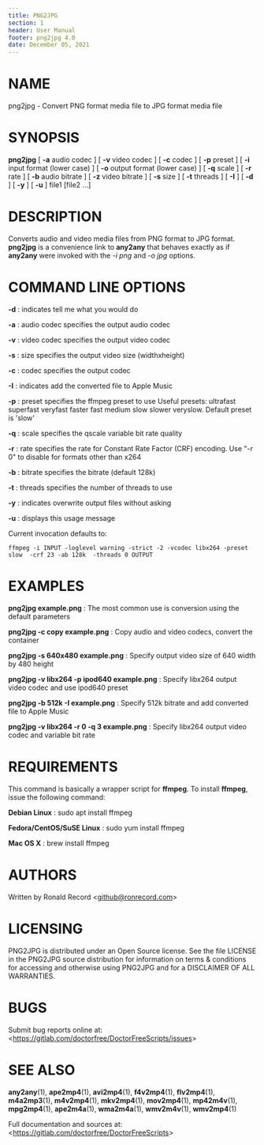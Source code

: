 ```yaml
---
title: PNG2JPG
section: 1
header: User Manual
footer: png2jpg 4.0
date: December 05, 2021
---
```

# NAME
png2jpg - Convert PNG format media file to JPG format media file

# SYNOPSIS
**png2jpg** [ **-a** audio codec ] [ **-v** video codec ] [ **-c** codec ] [ **-p** preset ] [ **-i** input format (lower case) ] [ **-o** output format (lower case) ] [ **-q** scale ] [ **-r** rate ] [ **-b** audio bitrate ] [ **-z** video bitrate ] [ **-s** size ] [ **-t** threads ] [ **-I** ] [ **-d** ] [ **-y** ] [ **-u** ] file1 [file2 ...]

# DESCRIPTION
Converts audio and video media files from PNG format to JPG format. **png2jpg** is a convenience link to **any2any** that behaves exactly as if **any2any** were invoked with the *-i png* and *-o jpg* options.

# COMMAND LINE OPTIONS

**-d**
: indicates tell me what you would do

**-a**
: audio codec specifies the output audio codec

**-v**
: video codec specifies the output video codec

**-s**
: size specifies the output video size (widthxheight)

**-c**
: codec specifies the output codec

**-I**
: indicates add the converted file to Apple Music

**-p**
: preset specifies the ffmpeg preset to use
	 Useful presets:
	 ultrafast superfast veryfast faster fast medium slow
	 slower veryslow. Default preset is 'slow'

**-q**
: scale specifies the qscale variable bit rate quality

**-r**
: rate specifies the rate for Constant Rate Factor (CRF)
	encoding. Use "-r 0" to disable for formats other than x264

**-b**
: bitrate specifies the bitrate (default 128k)

**-t**
: threads specifies the number of threads to use

**-y**
: indicates overwrite output files without asking

**-u**
: displays this usage message

Current invocation defaults to:

`ffmpeg -i INPUT -loglevel warning -strict -2 -vcodec libx264 -preset slow  -crf 23 -ab 128k  -threads 0 OUTPUT`

# EXAMPLES

**png2jpg example.png**
: The most common use is conversion using the default parameters

**png2jpg -c copy example.png**
: Copy audio and video codecs, convert the container

**png2jpg -s 640x480 example.png**
: Specify output video size of 640 width by 480 height

**png2jpg -v libx264 -p ipod640 example.png**
: Specify libx264 output video codec and use ipod640 preset

**png2jpg -b 512k -I example.png**
: Specify 512k bitrate and add converted file to Apple Music

**png2jpg -v libx264 -r 0 -q 3 example.png**
: Specify libx264 output video codec and variable bit rate

# REQUIREMENTS
This command is basically a wrapper script for **ffmpeg**. To install 
**ffmpeg**, issue the following command:

**Debian Linux**
: sudo apt install ffmpeg

**Fedora/CentOS/SuSE Linux**
: sudo yum install ffmpeg

**Mac OS X**
: brew install ffmpeg

# AUTHORS
Written by Ronald Record &lt;github@ronrecord.com&gt;

# LICENSING
PNG2JPG is distributed under an Open Source license.
See the file LICENSE in the PNG2JPG source distribution
for information on terms &amp; conditions for accessing and
otherwise using PNG2JPG and for a DISCLAIMER OF ALL WARRANTIES.

# BUGS
Submit bug reports online at: &lt;https://gitlab.com/doctorfree/DoctorFreeScripts/issues&gt;

# SEE ALSO
**any2any**(1), **ape2mp4**(1), **avi2mp4**(1), **f4v2mp4**(1), **flv2mp4**(1), **m4a2mp3**(1), **m4v2mp4**(1), **mkv2mp4**(1), **mov2mp4**(1), **mp42m4v**(1), **mpg2mp4**(1), **ape2m4a**(1), **wma2m4a**(1), **wmv2m4v**(1), **wmv2mp4**(1)

Full documentation and sources at: &lt;https://gitlab.com/doctorfree/DoctorFreeScripts&gt;

